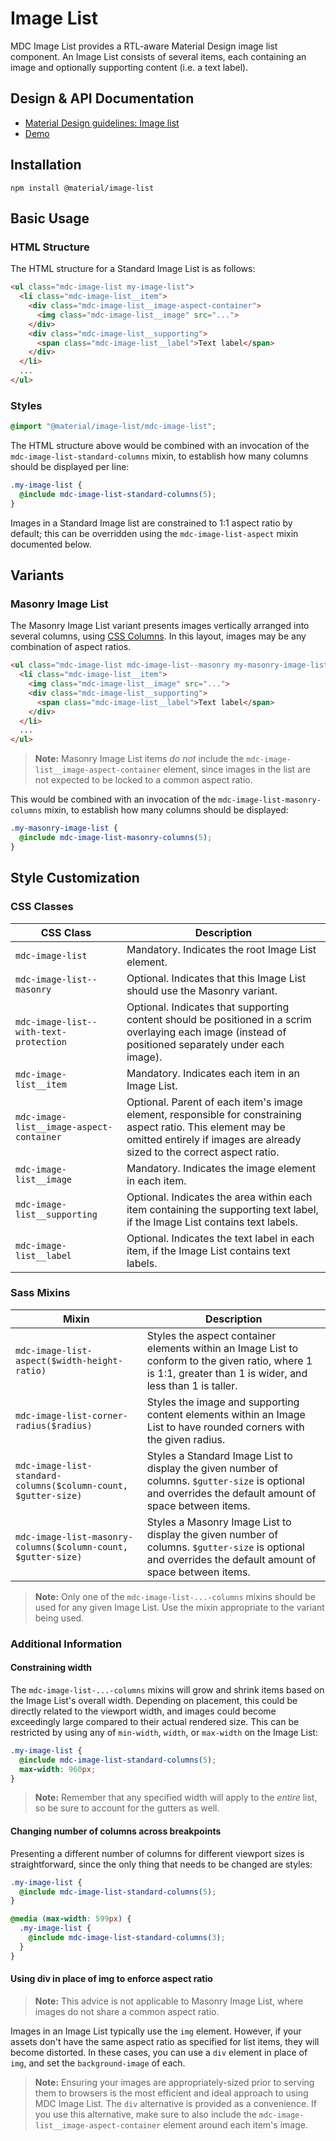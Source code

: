 <!--docs:
title: "Image List"
layout: detail
section: components
excerpt: "An RTL-aware Material Design image list component."
iconId: card
path: /catalog/image-lists/
-->

# Image List

<!--<div class="article__asset">
  <a class="article__asset-link"
     href="https://material-components-web.appspot.com/image-list.html">
    <img src="{{ site.rootpath }}/images/mdc_web_screenshots/image-list.png" width="294" alt="Image list screenshot">
  </a>
</div>-->

MDC Image List provides a RTL-aware Material Design image list component. An Image List consists of several items,
each containing an image and optionally supporting content (i.e. a text label).

## Design & API Documentation

<ul class="icon-list">
  <li class="icon-list-item icon-list-item--spec">
    <a href="https://material.io/go/design-image-list">Material Design guidelines: Image list</a>
  </li>
  <li class="icon-list-item icon-list-item--link">
    <a href="https://material-components-web.appspot.com/image-list.html">Demo</a>
  </li>
</ul>

## Installation

```
npm install @material/image-list
```

## Basic Usage

### HTML Structure

The HTML structure for a Standard Image List is as follows:

```html
<ul class="mdc-image-list my-image-list">
  <li class="mdc-image-list__item">
    <div class="mdc-image-list__image-aspect-container">
      <img class="mdc-image-list__image" src="...">
    </div>
    <div class="mdc-image-list__supporting">
      <span class="mdc-image-list__label">Text label</span>
    </div>
  </li>
  ...
</ul>
```

### Styles

```scss
@import "@material/image-list/mdc-image-list";
```

The HTML structure above would be combined with an invocation of the `mdc-image-list-standard-columns` mixin,
to establish how many columns should be displayed per line:

```scss
.my-image-list {
  @include mdc-image-list-standard-columns(5);
}
```

Images in a Standard Image list are constrained to 1:1 aspect ratio by default; this can be overridden using the
`mdc-image-list-aspect` mixin documented below.

## Variants

### Masonry Image List

The Masonry Image List variant presents images vertically arranged into several columns, using
[CSS Columns](https://developer.mozilla.org/en-US/docs/Web/CSS/CSS_Columns). In this layout, images may be any
combination of aspect ratios.

```html
<ul class="mdc-image-list mdc-image-list--masonry my-masonry-image-list">
  <li class="mdc-image-list__item">
    <img class="mdc-image-list__image" src="...">
    <div class="mdc-image-list__supporting">
      <span class="mdc-image-list__label">Text label</span>
    </div>
  </li>
  ...
</ul>
```

> **Note:** Masonry Image List items _do not_ include the `mdc-image-list__image-aspect-container` element, since
images in the list are not expected to be locked to a common aspect ratio.

This would be combined with an invocation of the `mdc-image-list-masonry-columns` mixin, to establish how many columns
should be displayed:

```scss
.my-masonry-image-list {
  @include mdc-image-list-masonry-columns(5);
}
```

## Style Customization

### CSS Classes

CSS Class | Description
--- | ---
`mdc-image-list` | Mandatory. Indicates the root Image List element.
`mdc-image-list--masonry` | Optional. Indicates that this Image List should use the Masonry variant.
`mdc-image-list--with-text-protection` | Optional. Indicates that supporting content should be positioned in a scrim overlaying each image (instead of positioned separately under each image).
`mdc-image-list__item` | Mandatory. Indicates each item in an Image List.
`mdc-image-list__image-aspect-container` | Optional. Parent of each item's image element, responsible for constraining aspect ratio. This element may be omitted entirely if images are already sized to the correct aspect ratio.
`mdc-image-list__image` | Mandatory. Indicates the image element in each item.
`mdc-image-list__supporting` | Optional. Indicates the area within each item containing the supporting text label, if the Image List contains text labels.
`mdc-image-list__label` | Optional. Indicates the text label in each item, if the Image List contains text labels.

### Sass Mixins

Mixin | Description
--- | ---
`mdc-image-list-aspect($width-height-ratio)` | Styles the aspect container elements within an Image List to conform to the given ratio, where 1 is 1:1, greater than 1 is wider, and less than 1 is taller.
`mdc-image-list-corner-radius($radius)` | Styles the image and supporting content elements within an Image List to have rounded corners with the given radius.
`mdc-image-list-standard-columns($column-count, $gutter-size)` | Styles a Standard Image List to display the given number of columns. `$gutter-size` is optional and overrides the default amount of space between items.
`mdc-image-list-masonry-columns($column-count, $gutter-size)` | Styles a Masonry Image List to display the given number of columns. `$gutter-size` is optional and overrides the default amount of space between items.

> **Note:** Only one of the `mdc-image-list-...-columns` mixins should be used for any given Image List.
> Use the mixin appropriate to the variant being used.

### Additional Information

#### Constraining width

The `mdc-image-list-...-columns` mixins will grow and shrink items based on the Image List's overall width. Depending on
placement, this could be directly related to the viewport width, and images could become exceedingly large compared to
their actual rendered size. This can be restricted by using any of `min-width`, `width`, or `max-width` on the Image
List:

```scss
.my-image-list {
  @include mdc-image-list-standard-columns(5);
  max-width: 960px;
}
```

> **Note:** Remember that any specified width will apply to the _entire_ list, so be sure to account for the gutters
as well.

#### Changing number of columns across breakpoints

Presenting a different number of columns for different viewport sizes is straightforward, since the only thing that
needs to be changed are styles:

```scss
.my-image-list {
  @include mdc-image-list-standard-columns(5);
}

@media (max-width: 599px) {
  .my-image-list {
    @include mdc-image-list-standard-columns(3);
  }
}
```

#### Using div in place of img to enforce aspect ratio

> **Note:** This advice is not applicable to Masonry Image List, where images do not share a common aspect ratio.

Images in an Image List typically use the `img` element. However, if your assets don't have the same aspect ratio as
specified for list items, they will become distorted. In these cases, you can use a `div` element in place of `img`,
and set the `background-image` of each.

> **Note:** Ensuring your images are appropriately-sized prior to serving them to browsers is the most efficient and
ideal approach to using MDC Image List. The `div` alternative is provided as a convenience. If you use this alternative,
make sure to also include the `mdc-image-list__image-aspect-container` element around each item's image.
